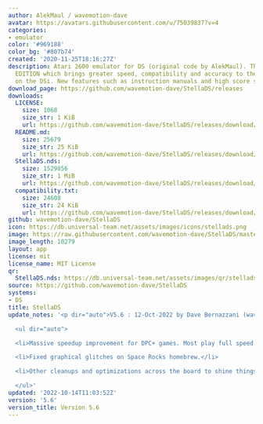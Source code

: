 ```yaml
---
author: AlekMaul / wavemotion-dave
avatar: https://avatars.githubusercontent.com/u/75039837?v=4
categories:
- emulator
color: '#969188'
color_bg: '#807b74'
created: '2020-11-25T18:16:27Z'
description: Atari 2600 emulator for DS (original code by AlekMaul). This is the PHOENIX
  EDITION which brings greater speed, compatibility and accuracy to the emulation
  on the DSi. New features such as instruction manuals and high score support included!
download_page: https://github.com/wavemotion-dave/StellaDS/releases
downloads:
  LICENSE:
    size: 1068
    size_str: 1 KiB
    url: https://github.com/wavemotion-dave/StellaDS/releases/download/5.6/LICENSE
  README.md:
    size: 25679
    size_str: 25 KiB
    url: https://github.com/wavemotion-dave/StellaDS/releases/download/5.6/README.md
  StellaDS.nds:
    size: 1529856
    size_str: 1 MiB
    url: https://github.com/wavemotion-dave/StellaDS/releases/download/5.6/StellaDS.nds
  compatibility.txt:
    size: 24608
    size_str: 24 KiB
    url: https://github.com/wavemotion-dave/StellaDS/releases/download/5.6/compatibility.txt
github: wavemotion-dave/StellaDS
icon: https://db.universal-team.net/assets/images/icons/stellads.png
image: https://raw.githubusercontent.com/wavemotion-dave/StellaDS/master/arm9/gfx/bgTop.png
image_length: 10279
layout: app
license: mit
license_name: MIT License
qr:
  StellaDS.nds: https://db.universal-team.net/assets/images/qr/stellads-nds.png
source: https://github.com/wavemotion-dave/StellaDS
systems:
- DS
title: StellaDS
update_notes: '<p dir="auto">V5.6 : 12-Oct-2022 by Dave Bernazzani (wavemotion)</p>

  <ul dir="auto">

  <li>Massive speedup improvement for DPC+ games. Most play full speed on the DSi.</li>

  <li>Fixed graphical glitches on Space Rocks homebrew.</li>

  <li>Other cleanups and optimizations across the board to shine things up.</li>

  </ul>'
updated: '2022-10-14T11:03:52Z'
version: '5.6'
version_title: Version 5.6
---
```

